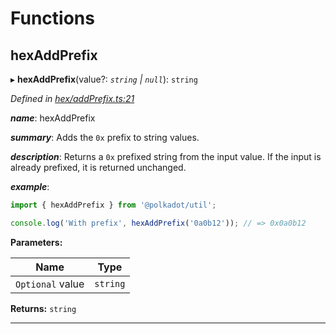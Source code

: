 

# Functions

<a id="hexaddprefix"></a>

##  hexAddPrefix

▸ **hexAddPrefix**(value?: *`string` | `null`*): `string`

*Defined in [hex/addPrefix.ts:21](https://github.com/polkadot-js/common/blob/c3fafbe/packages/util/src/hex/addPrefix.ts#L21)*

*__name__*: hexAddPrefix

*__summary__*: Adds the `0x` prefix to string values.

*__description__*: Returns a `0x` prefixed string from the input value. If the input is already prefixed, it is returned unchanged.

*__example__*:   

```javascript
import { hexAddPrefix } from '@polkadot/util';

console.log('With prefix', hexAddPrefix('0a0b12')); // => 0x0a0b12
```

**Parameters:**

| Name | Type |
| ------ | ------ |
| `Optional` value | `string` | `null` |

**Returns:** `string`

___

